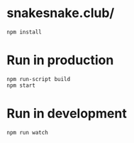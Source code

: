 # snakesnake.club/

```
npm install
```

# Run in production
```
npm run-script build
npm start
```

# Run in development
```
npm run watch
```
